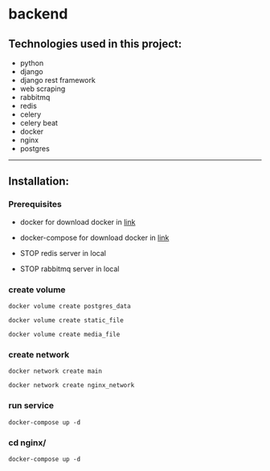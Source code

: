 # backend


## Technologies used in this project:
  - python
  - django
  - django rest framework
  - web scraping 
  - rabbitmq 
  - redis
  - celery 
  - celery beat
  - docker 
  - nginx
  - postgres
  
   ------------------------------------
   
## Installation:
   ### Prerequisites
   - docker
      for download docker in [link](https://docs.docker.com/engine/install/)

   - docker-compose
      for download docker in [link](https://docs.docker.com/compose/install/)

   - STOP redis server in local
   - STOP rabbitmq server in local
  
   ### create volume

    docker volume create postgres_data
    
    docker volume create static_file
    
    docker volume create media_file
   
   ### create network
   
    docker network create main
    
    docker network create nginx_network
   
   ### run service 
 
    docker-compose up -d
    
   ### cd **nginx/**

    docker-compose up -d
